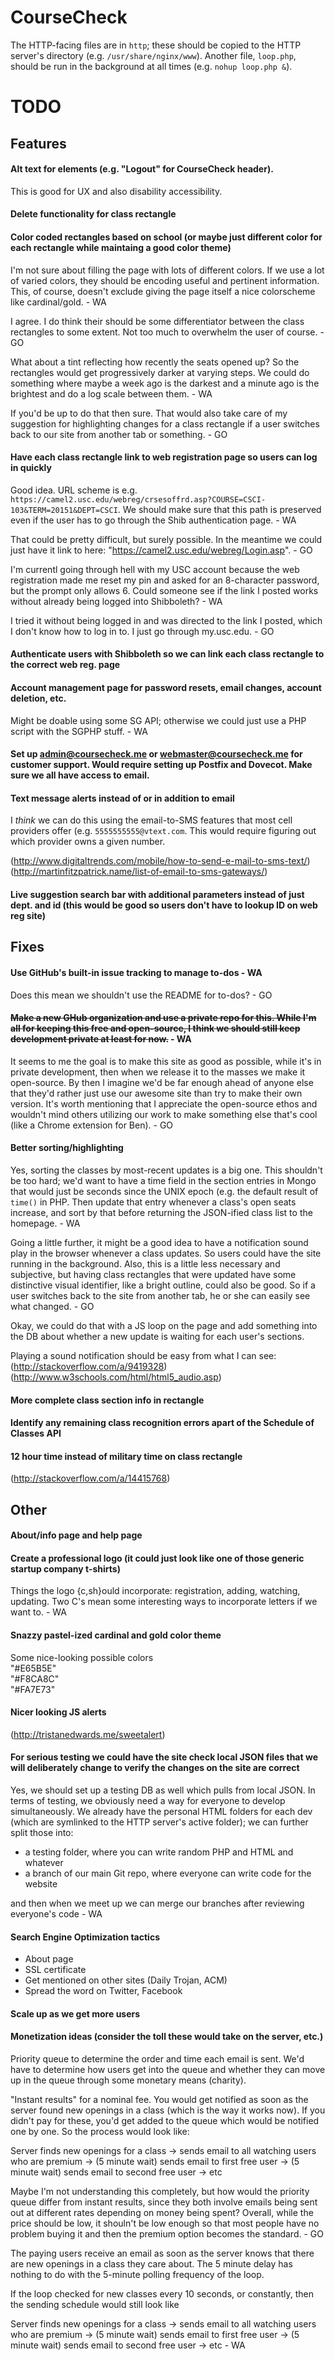 # CourseCheck

The HTTP-facing files are in `http`; these should be copied to the HTTP server's directory (e.g. `/usr/share/nginx/www`). Another file, `loop.php`, should be run in the background at all times (e.g. `nohup loop.php &`).

# TODO

## Features

#### Alt text for elements (e.g. "Logout" for CourseCheck header).

This is good for UX and also disability accessibility.

#### Delete functionality for class rectangle

#### Color coded rectangles based on school (or maybe just different color for each rectangle while maintaing a good color theme)

I'm not sure about filling the page with lots of different colors. If we use a lot of varied colors, they should be encoding useful and pertinent information. This, of course, doesn't exclude giving the page itself a nice colorscheme like cardinal/gold. - WA

I agree. I do think their should be some differentiator between the class rectangles to some extent. Not too much to overwhelm the user of course. - GO

What about a tint reflecting how recently the seats opened up? So the rectangles would get progressively darker at varying steps. We could do something where maybe a week ago is the darkest and a minute ago is the brightest and do a log scale between them. - WA

If you'd be up to do that then sure. That would also take care of my suggestion for highlighting changes for a class rectangle if a user switches back to our site from another tab or something. - GO

#### Have each class rectangle link to web registration page so users can log in quickly

Good idea. URL scheme is e.g. `https://camel2.usc.edu/webreg/crsesoffrd.asp?COURSE=CSCI-103&TERM=20151&DEPT=CSCI`. We should make sure that this path is preserved even if the user has to go through the Shib authentication page. - WA

That could be pretty difficult, but surely possible. In the meantime we could just have it link to here:
"https://camel2.usc.edu/webreg/Login.asp". - GO

I'm currentl going through hell with my USC account because the web registration made me reset my pin and asked for an 8-character password, but the prompt only allows 6. Could someone see if the link I posted works without already being logged into Shibboleth? - WA

I tried it without being logged in and was directed to the link I posted, which I don't know how to log in to. I just go through my.usc.edu. - GO

#### Authenticate users with Shibboleth so we can link each class rectangle to the correct web reg. page

#### Account management page for password resets, email changes, account deletion, etc.

Might be doable using some SG API; otherwise we could just use a PHP script with the SGPHP stuff. - WA

#### Set up admin@coursecheck.me or webmaster@coursecheck.me for customer support. Would require setting up Postfix and Dovecot. Make sure we all have access to email.

#### Text message alerts instead of or in addition to email

I *think* we can do this using the email-to-SMS features that most cell providers offer (e.g. `5555555555@vtext.com`. This would require figuring out which provider owns a given number.

(http://www.digitaltrends.com/mobile/how-to-send-e-mail-to-sms-text/)
(http://martinfitzpatrick.name/list-of-email-to-sms-gateways/)

#### Live suggestion search bar with additional parameters instead of just dept. and id (this would be good so users don't have to lookup ID on web reg site)

## Fixes

#### Use GitHub's built-in issue tracking to manage to-dos - WA

Does this mean we shouldn't use the README for to-dos? - GO

#### ~~Make a new GHub organization and use a private repo for this. While I'm all for keeping this free and open-source, I think we should still keep development private at least for now.~~ - WA

It seems to me the goal is to make this site as good as possible, while it's in private development, then when we release it to the masses we make it open-source. By then I imagine we'd be far enough ahead of anyone else that they'd rather just use our awesome site than try to make their own version. It's worth mentioning that I appreciate the open-source ethos and wouldn't mind others utilizing our work to make something else that's cool (like a Chrome extension for Ben). - GO

#### Better sorting/highlighting

Yes, sorting the classes by most-recent updates is a big one. This shouldn't be too hard; we'd want to have a time field in the section entries in Mongo that would just be seconds since the UNIX epoch (e.g. the default result of `time()` in PHP. Then update that entry whenever a class's open seats increase, and sort by that before returning the JSON-ified class list to the homepage. - WA

Going a little further, it might be a good idea to have a notification sound play in the browser whenever a class updates. So users could have the site running in the background. Also, this is a little less necessary and subjective, but having class rectangles that were updated have some distinctive visual identifier, like a bright outline, could also be good. So if a user switches back to the site from another tab, he or she can easily see what changed. - GO

Okay, we could do that with a JS loop on the page and add something into the DB about whether a new update is waiting for each user's sections.

Playing a sound notification should be easy from what I can see:
(http://stackoverflow.com/a/9419328)
(http://www.w3schools.com/html/html5_audio.asp)

#### More complete class section info in rectangle

#### Identify any remaining class recognition errors apart of the Schedule of Classes API

#### 12 hour time instead of military time on class rectangle

(http://stackoverflow.com/a/14415768)

## Other

#### About/info page and help page

#### Create a professional logo (it could just look like one of those generic startup company t-shirts)
Things the logo {c,sh}ould incorporate: registration, adding, watching, updating. Two C's mean some interesting ways to incorporate letters if we want to. - WA

#### Snazzy pastel-ized cardinal and gold color theme

Some nice-looking possible colors  
"#E65B5E"  
"#F8CA8C"  
"#FA7E73"

#### Nicer looking JS alerts

(http://tristanedwards.me/sweetalert)

#### For serious testing we could have the site check local JSON files that we will deliberately change to verify the changes on the site are correct

Yes, we should set up a testing DB as well which pulls from local JSON. In terms of testing, we obviously need a way for everyone to develop simultaneously. We already have the personal HTML folders for each dev (which are symlinked to the HTTP server's active folder); we can further split those into:

* a testing folder, where you can write random PHP and HTML and whatever
* a branch of our main Git repo, where everyone can write code for the website

and then when we meet up we can merge our branches after reviewing everyone's code - WA

#### Search Engine Optimization tactics

* About page  
* SSL certificate  
* Get mentioned on other sites (Daily Trojan, ACM)  
* Spread the word on Twitter, Facebook

#### Scale up as we get more users

#### Monetization ideas (consider the toll these would take on the server, etc.)

Priority queue to determine the order and time each email is sent. We'd have to determine how users get into the queue and whether they can move up in the queue through some monetary means (charity).

"Instant results" for a nominal fee. You would get notified as soon as the server found new openings in a class (which is the way it works now). If you didn't pay for these, you'd get added to the queue which would be notified one by one. So the process would look like:

Server finds new openings for a class -> sends email to all watching users who are premium -> (5 minute wait) sends email to first free user -> (5 minute wait) sends email to second free user -> etc

Maybe I'm not understanding this completely, but how would the priority queue differ from instant results, since they both involve emails being sent out at different rates depending on money being spent? Overall, while the price should be low, it shouln't be low enough so that most people have no problem buying it and then the premium option becomes the standard. - GO

The paying users receive an email as soon as the server knows that there are new openings in a class they care about. The 5 minute delay has nothing to do with the 5-minute polling frequency of the loop.

If the loop checked for new classes every 10 seconds, or constantly, then the sending schedule would still look like

Server finds new openings for a class -> sends email to all watching users who are premium -> (5 minute wait) sends email to first free user -> (5 minute wait) sends email to second free user -> etc - WA
